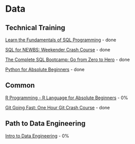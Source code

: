 
# Data 

## Technical Training
 [Learn the Fundamentals of SQL Programming](readme_files/Technical_Training/fundamentals_of_sql.md) - done

 [SQL for NEWBS: Weekender Crash Course](readme_files/Technical_Training/SQL_for_NEWBS.md) - done  

 [The Complete SQL Bootcamp: Go from Zero to Hero](readme_files/Technical_Training/The_Complete_SQL_Bootcamp_2022_Go_from_Zero_to_Hero.md) - done

 [Python for Absolute Beginners](readme_files/Technical_Training/Python_for_Absolute_Beginners.md) - done

 ## Common
[R Programming - R Language for Absolute Beginners](readme_files/Common/R_Language_for_Absolute_Beginners.md) - 0%

[Git Going Fast: One Hour Git Crash Course](readme_files/Common/Git_Going_Fast.md) - done

## Path to Data Engineering
[Intro to Data Engineering](readme_files/Data_Engineering/Intro_to_Data_Engineering.md) - 0%